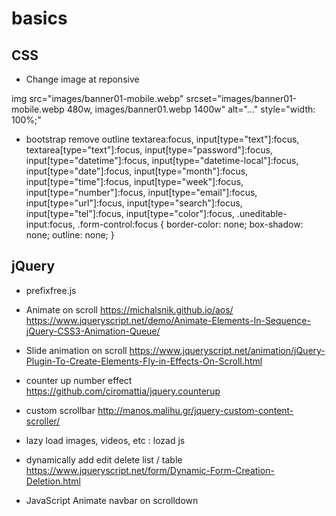 # basics

CSS
----
* Change image at reponsive

img src="images/banner01-mobile.webp" srcset="images/banner01-mobile.webp 480w, images/banner01.webp 1400w" alt="..." style="width: 100%;"

* bootstrap remove outline
textarea:focus,
input[type="text"]:focus,
textarea[type="text"]:focus,
input[type="password"]:focus,
input[type="datetime"]:focus,
input[type="datetime-local"]:focus,
input[type="date"]:focus,
input[type="month"]:focus,
input[type="time"]:focus,
input[type="week"]:focus,
input[type="number"]:focus,
input[type="email"]:focus,
input[type="url"]:focus,
input[type="search"]:focus,
input[type="tel"]:focus,
input[type="color"]:focus,
.uneditable-input:focus,
.form-control:focus {
    border-color: none;
    box-shadow: none;
    outline: none;
}


jQuery
-----------
* prefixfree.js

* Animate on scroll
https://michalsnik.github.io/aos/
https://www.jqueryscript.net/demo/Animate-Elements-In-Sequence-jQuery-CSS3-Animation-Queue/

* Slide animation on scroll
https://www.jqueryscript.net/animation/jQuery-Plugin-To-Create-Elements-Fly-in-Effects-On-Scroll.html

* counter up number effect
https://github.com/ciromattia/jquery.counterup

* custom scrollbar
http://manos.malihu.gr/jquery-custom-content-scroller/

* lazy load images, videos, etc :
lozad js

* dynamically add edit delete list / table
https://www.jqueryscript.net/form/Dynamic-Form-Creation-Deletion.html


* JavaScript
    Animate navbar on scrolldown
    <script>
      let nav = document.getElementById("nav2"); // Identify target
      let logo = document.getElementById("logo");
      let carouselImg = document.querySelectorAll(".carousel-img");

      window.addEventListener("scroll", function(event) {
        // To listen for event
        event.preventDefault();

        if (window.scrollY <= 29) {
          // Just an example
          nav.style.background = "transparent"; // or default color
          nav.style.padding = "50px 0 0 0";
          logo.style.width = "150px";
          for (let i = 0; i < carouselImg.length; i++) {
            carouselImg[i].style.filter = "brightness(40%)";
          }
        } else {
          nav.style.background =
            "linear-gradient(to right,rgba(72, 0, 72, 0.9), rgba(192, 72, 72, 0.9))";
          nav.style.padding = "5px 0";
          logo.style.width = "125px";

          for (let i = 0; i < carouselImg.length; i++) {
            carouselImg[i].style.filter = "brightness(100%)";
          }
        }
      });
    </script>
